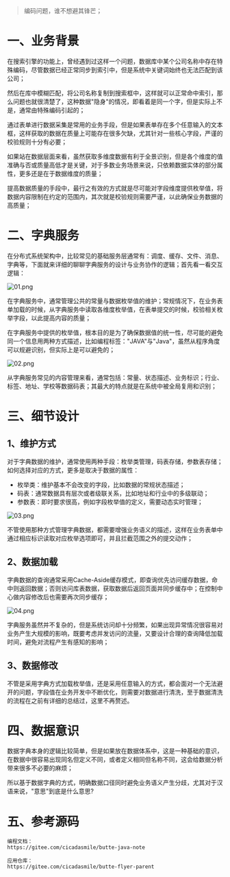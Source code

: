 > 编码问题，谁不想避其锋芒；

# 一、业务背景

在搜索引擎的功能上，曾经遇到过这样一个问题，数据库中某个公司名称中存在特殊编码，尽管数据已经正常同步到索引中，但是系统中关键词始终也无法匹配到该公司；

然后在库中模糊匹配，将公司名称复制到搜索框中，这样就可以正常命中索引，那么问题也就很清楚了，这种数据"隐身"的情况，即看着是同一个字，但是实际上不是，通常由特殊编码引起的；

通过表单进行数据采集是常用的业务手段，但是如果表单存在多个任意输入的文本框，这样获取的数据在质量上可能存在很多欠缺，尤其针对一些核心字段，严谨的校验规则十分有必要；

如果站在数据层面来看，虽然获取多维度数据有利于全景识别，但是各个维度的值准确与否或质量高低才是关键，对于多数业务场景来说，只依赖数据实体的部分属性，更多还是在于数据维度的质量；

提高数据质量的手段中，最行之有效的方式就是尽可能对字段维度提供枚举值，将数据内容限制在约定的范围内，其次就是校验规则需要严谨，以此确保业务数据的高质量；

# 二、字典服务

在分布式系统架构中，比较常见的基础服务层通常有：调度、缓存、文件、消息、字典等，下面就来详细的聊聊字典服务的设计与业务协作的逻辑；首先看一看交互逻辑：

![](https://foruda.gitee.com/images/1661580875983860865/fcd64f3b_5064118.png "01.png")

在字典服务中，通常管理公共的常量与数据枚举值的维护；常规情况下，在业务表单加载的时候，从字典服务中读取各维度枚举值，在表单提交的时候，校验相关枚举字段，以此提高内容的质量；

在字典服务中提供的枚举值，根本目的是为了确保数据值的统一性，尽可能的避免同一个信息用两种方式描述，比如编程标签："JAVA"与"Java"，虽然从程序角度可以规避识别，但实际上是可以避免的；

![](https://foruda.gitee.com/images/1661580888393804771/5a863b51_5064118.png "02.png")

从字典服务常见的内容管理来看，通常包括：常量、状态描述、业务标识；行业、标签、地址、学校等数据码表；其最大的特点就是在系统中被全局复用和识别；

# 三、细节设计

## 1、维护方式

对于字典数据的维护，通常使用两种手段：枚举类管理，码表存储，参数表存储；如何选择对应的方式，更多是取决于数据的属性：

- 枚举类：维护基本不会改变的字段，比如数据的常规状态描述；
- 码表：通常数据具有层次或者级联关系，比如地址和行业中的多级联动；
- 参数表：即时要求很高，例如字段枚举值的定义，需要动态实时管理；

![](https://foruda.gitee.com/images/1661580898334091714/b4e2dba9_5064118.png "03.png")

不管使用那种方式管理字典数据，都需要增强业务语义的描述，这样在业务表单中通过相应标识读取对应枚举选项即可，并且拦截范围之外的提交动作；

## 2、数据加载

字典数据的查询通常采用Cache-Aside缓存模式，即查询优先访问缓存数据，命中则返回数据；否则访问库表数据，获取数据后返回页面并同步缓存中；在控制中心做内容修改后也需要再次同步缓存；

![](https://foruda.gitee.com/images/1661580907799166927/6cd3fb61_5064118.png "04.png")

字典服务虽然并不复杂的，但是系统访问却十分频繁，如果出现异常情况很容易对业务产生大规模的影响，既要考虑并发访问的流量，又要设计合理的查询降低加载时间，避免对流程产生有感知的影响；

## 3、数据修改

不管是采用字典方式加载枚举值，还是采用任意输入的方式，都会面对一个无法避开的问题，字段值在业务开发中不断优化，则需要对数据进行清洗，至于数据清洗的流程在之前有详细的总结过，这里不再赘述。

# 四、数据意识

数据字典本身的逻辑比较简单，但是如果放在数据体系中，这是一种基础的意识，在数据中很容易出现同名但定义不同，或者定义相同但名称不同，这会给数据分析带来很多不必要的麻烦；

所以基于数据字典的方式，明确数据口径同时避免业务语义产生分歧，尤其对于汉语来说，"意思"到底是什么意思?

# 五、参考源码

```
编程文档：
https://gitee.com/cicadasmile/butte-java-note

应用仓库：
https://gitee.com/cicadasmile/butte-flyer-parent
```